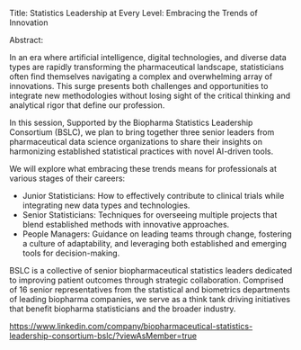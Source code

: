 
Title: Statistics Leadership at Every Level: Embracing the Trends of Innovation

Abstract:

In an era where artificial intelligence, digital technologies, and diverse data types are rapidly transforming the pharmaceutical landscape, statisticians often find themselves navigating a complex and overwhelming array of innovations. This surge presents both challenges and opportunities to integrate new methodologies without losing sight of the critical thinking and analytical rigor that define our profession.

In this session, Supported by the Biopharma Statistics Leadership Consortium (BSLC), we plan to bring together three senior leaders from pharmaceutical data science organizations to share their insights on harmonizing established statistical practices with novel AI-driven tools. 

We will explore what embracing these trends means for professionals at various stages of their careers:

- Junior Statisticians: How to effectively contribute to clinical trials while integrating new data types and technologies.
- Senior Statisticians: Techniques for overseeing multiple projects that blend established methods with innovative approaches.
- People Managers: Guidance on leading teams through change, fostering a culture of adaptability, and leveraging both established and emerging tools for decision-making.

BSLC is a collective of senior biopharmaceutical statistics leaders dedicated to improving patient outcomes through strategic collaboration. Comprised of 16 senior representatives from the statistical and biometrics departments of leading biopharma companies, we serve as a think tank driving initiatives that benefit biopharma statisticians and the broader industry.

https://www.linkedin.com/company/biopharmaceutical-statistics-leadership-consortium-bslc/?viewAsMember=true
